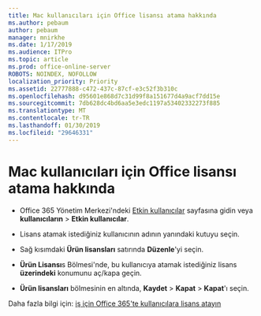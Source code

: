 ```yaml
---
title: Mac kullanıcıları için Office lisansı atama hakkında
ms.author: pebaum
author: pebaum
manager: mnirkhe
ms.date: 1/17/2019
ms.audience: ITPro
ms.topic: article
ms.prod: office-online-server
ROBOTS: NOINDEX, NOFOLLOW
localization_priority: Priority
ms.assetid: 22777888-c472-437c-87cf-e3c52f3b310c
ms.openlocfilehash: d95601e868d7c31d99f8a151677d4a9acf7dd15e
ms.sourcegitcommit: 7db628dc4bd6aa5e3edc1197a53402332273f885
ms.translationtype: MT
ms.contentlocale: tr-TR
ms.lasthandoff: 01/30/2019
ms.locfileid: "29646331"
---
```

# <a name="how-to-assign-office-licenses-to-mac-users"></a>Mac kullanıcıları için Office lisansı atama hakkında

- Office 365 Yönetim Merkezi'ndeki [Etkin kullanıcılar](https://go.microsoft.com/fwlink/p/?linkid=834822) sayfasına gidin veya **kullanıcıların** \> **Etkin kullanıcılar**.
    
- Lisans atamak istediğiniz kullanıcının adının yanındaki kutuyu seçin.
    
- Sağ kısımdaki **Ürün lisansları** satırında **Düzenle**'yi seçin.
    
- **Ürün Lisansı**s Bölmesi'nde, bu kullanıcıya atamak istediğiniz lisans **üzerindeki** konumunu aç/kapa geçin. 
    
- **Ürün lisansları** bölmesinin en altında, **Kaydet** \> **Kapat** \> **Kapat**'ı seçin.
    
Daha fazla bilgi için: [iş için Office 365'te kullanıcılara lisans atayın](https://docs.microsoft.com/office365/admin/subscriptions-and-billing/assign-licenses-to-users)
  

